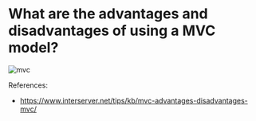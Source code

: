 # What are the advantages and disadvantages of using a MVC model?
![mvc](https://i.stack.imgur.com/B19Ea.png)


References:

- https://www.interserver.net/tips/kb/mvc-advantages-disadvantages-mvc/
